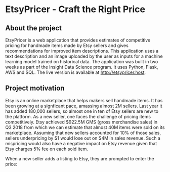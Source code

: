 # EtsyPricer - Craft the Right Price

## About the project

EtsyPricer is a web application that provides estimates of competitive pricing for handmade items made by Etsy sellers and gives recommendations for improved item descriptions. This application uses a text description and an image uploaded by the user as inputs for a machine learning model trained on historical data. The application was built in two weeks as part of the Insight Data Science program. It uses Python, Flask, AWS and SQL. The live version is available at http://etsypricer.host.

## Project motivation
Etsy is an online marketplace that helps makers sell handmade items. It has been growing at a signficant pace, amassing almost 2M sellers. Last year it has added 180,000 sellers, so almost one in ten of Etsy sellers are new to the platform. As a new seller, one faces the challenge of pricing items competitively. Etsy achieved $922.5M GMS (gross merchandise sales) in Q3 2018 from which we can estimate that almost 40M items were sold on its marketplace. Assuming that new sellers accounted for 10% of those sales, sellers underpricing by $1 would lose out on $4M in sales revenue. Such a mispricing would also have a negative impact on Etsy revenue given that Etsy charges 5% fee on each sold item.

When a new seller adds a listing to Etsy, they are prompted to enter the price:

